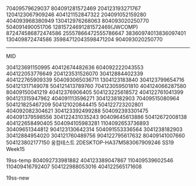 70409579629037 804091281572469 204123193271767 1204123067909246 404121152847322 204091052159280 404093968380949 130412976268063 
804093020250770 504091490051706
12815724691281572469(JWCOMP)  872474586872474586  25557866472555786647 38360974013836097401 130409872474586 35984712043598471204
904093020250770


-------------------------------
MID

304123691150995
40412674482636
604092222043553
404122053776649
204123531526070
30412884402339
404122765909339
504093065036711
1304123183840
304123799654716
504121317149078 
504121413789760
704123059501810
404124066287580
80409150041219
40412376906405
504123225618572
404122761041399
904121315947962
404091113596271
3041238182903
70409515080964
504121825467209
504121020844415
504122723202801
404092082304621
304123392499288
504092393301475
404091379598556
304122431035243
90409645613886
50412672008138
404122658490405
504094105983281
1104092653736893
30409651344812
904123130642314
504091553336564
3041238182903
30412884954020
304121760489756
904122795617632
80409141007660
504123802177150
웅컴테스트 2DESKTOP-HA37M583067909246 SS19 Week15

19ss-temp
804092733981882
404123389047867
110409539602546
110409416792407
504122988053016
404122565171608



19ss-new
